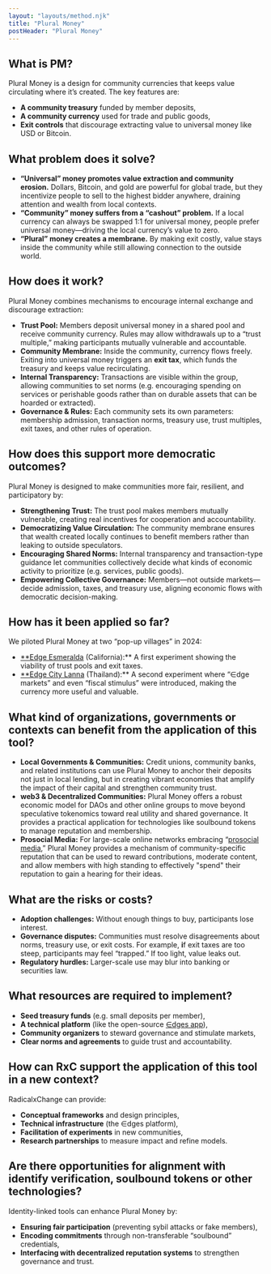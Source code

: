 ```yaml
---
layout: "layouts/method.njk"
title: "Plural Money"
postHeader: "Plural Money"
---
```


## What is PM?

Plural Money is a design for community currencies that keeps value circulating where it’s created. The key features are:

- **A community treasury** funded by member deposits,
- **A community currency** used for trade and public goods,
- **Exit controls** that discourage extracting value to universal money like USD or Bitcoin.

## What problem does it solve?

- **“Universal” money promotes value extraction and community erosion.** Dollars, Bitcoin, and gold are powerful for global trade, but they incentivize people to sell to the highest bidder anywhere, draining attention and wealth from local contexts.
- **“Community” money suffers from a “cashout” problem.** If a local currency can always be swapped 1:1 for universal money, people prefer universal money—driving the local currency’s value to zero.
- **“Plural” money creates a membrane.** By making exit costly, value stays inside the community while still allowing connection to the outside world.

## How does it work?

Plural Money combines mechanisms to encourage internal exchange and discourage extraction:

- **Trust Pool:** Members deposit universal money in a shared pool and receive community currency. Rules may allow withdrawals up to a “trust multiple,” making participants mutually vulnerable and accountable.
- **Community Membrane:** Inside the community, currency flows freely. Exiting into universal money triggers an **exit tax**, which funds the treasury and keeps value recirculating.
- **Internal Transparency:** Transactions are visible within the group, allowing communities to set norms (e.g. encouraging spending on services or perishable goods rather than on durable assets that can be hoarded or extracted).
- **Governance & Rules:** Each community sets its own parameters: membership admission, transaction norms, treasury use, trust multiples, exit taxes, and other rules of operation.

## How does this support more democratic outcomes?

Plural Money is designed to make communities more fair, resilient, and participatory by:

- **Strengthening Trust:** The trust pool makes members mutually vulnerable, creating real incentives for cooperation and accountability.
- **Democratizing Value Circulation:** The community membrane ensures that wealth created locally continues to benefit members rather than leaking to outside speculators.
- **Encouraging Shared Norms:** Internal transparency and transaction-type guidance let communities collectively decide what kinds of economic activity to prioritize (e.g. services, public goods).
- **Empowering Collective Governance:** Members—not outside markets—decide admission, taxes, and treasury use, aligning economic flows with democratic decision-making.

## How has it been applied so far?

We piloted Plural Money at two “pop-up villages” in 2024:

- [**Edge Esmeralda](https://www.radicalxchange.org/updates/blog/edges-a-plural-money-experiment/) (California):** A first experiment showing the viability of trust pools and exit taxes.
- [**Edge City Lanna](https://www.radicalxchange.org/updates/blog/edges-2/) (Thailand):** A second experiment where “∈dge markets” and even “fiscal stimulus” were introduced, making the currency more useful and valuable.

## What kind of organizations, governments or contexts can benefit from the application of this tool?

- **Local Governments & Communities:** Credit unions, community banks, and related institutions can use Plural Money to anchor their deposits not just in local lending, but in creating vibrant economies that amplify the impact of their capital and strengthen community trust.
- **web3 & Decentralized Communities:** Plural Money offers a robust economic model for DAOs and other online groups to move beyond speculative tokenomics toward real utility and shared governance. It provides a practical application for technologies like soulbound tokens to manage reputation and membership.
- **Prosocial Media:** For large-scale online networks embracing “[prosocial media](https://www.noemamag.com/building-a-prosocial-media-ecosystem/),” Plural Money provides a mechanism of community-specific reputation that can be used to reward contributions, moderate content, and allow members with high standing to effectively "spend" their reputation to gain a hearing for their ideas.

## What are the risks or costs?

- **Adoption challenges:** Without enough things to buy, participants lose interest.
- **Governance disputes:** Communities must resolve disagreements about norms, treasury use, or exit costs. For example, **i**f exit taxes are too steep, participants may feel “trapped.” If too light, value leaks out.
- **Regulatory hurdles:** Larger-scale use may blur into banking or securities law.

## What resources are required to implement?

- **Seed treasury funds** (e.g. small deposits per member),
- **A technical platform** (like the open-source [∈dges app](https://edges.radicalxchange.org/)),
- **Community organizers** to steward governance and stimulate markets,
- **Clear norms and agreements** to guide trust and accountability.

## How can RxC support the application of this tool in a new context?

RadicalxChange can provide:

- **Conceptual frameworks** and design principles,
- **Technical infrastructure** (the ∈dges platform),
- **Facilitation of experiments** in new communities,
- **Research partnerships** to measure impact and refine models.

## Are there opportunities for alignment with identify verification, soulbound tokens or other technologies?

Identity-linked tools can enhance Plural Money by:

- **Ensuring fair participation** (preventing sybil attacks or fake members),
- **Encoding commitments** through non-transferable “soulbound” credentials,
- **Interfacing with decentralized reputation systems** to strengthen governance and trust.